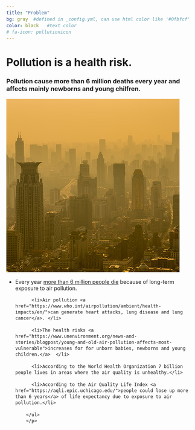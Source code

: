 ```yaml
---
title: "Problem"
bg: gray  #defined in _config.yml, can use html color like '#0fbfcf'
color: black   #text color
# fa-icon: pollutionicon
---
```



# **Pollution is a health risk.**

### Pollution cause more than 6 million deaths every year and affects mainly newborns and young chilfren.

<!---

<style>
.alignleft{
    width: 500px;
    height: 250px;
    text-align: right;
    border-radius: 70%;
}
</style>

<center>
    <img src="img/pollutionCity_cropped.jpg" alt="pollution" class="alignleft"/>
</center>

--->

<div class="post-container">                
    <div class="post-thumb_left"><img src=" img/pollutionCity_cropped.jpg" alt="pollution"/></div>
    <div class="post-content_left">
        <p>
        <ul>
          <li>Every year <a href="https://www.who.int/air-pollution/news-and-events/how-air-pollution-is-destroying-our-health">more than 6 million people die</a> because of long-term exposure to air pollution.</li>

          <li>Air pollution <a href="https://www.who.int/airpollution/ambient/health-impacts/en/">can generate heart attacks, lung disease and lung cancer</a>. </li>

          <li>The health risks <a href="https://www.unenvironment.org/news-and-stories/blogpost/young-and-old-air-pollution-affects-most-vulnerable">increases for for unborn babies, newborns and young children.</a>  </li>

          <li>According to the World Health Organization 7 billion people lives in areas where the air quality is unhealthy.</li>

          <li>According to the Air Quality Life Index <a href="https://aqli.epic.uchicago.edu/">people could lose up more than 6 years</a> of life expectancy due to exposure to air pollution.</li>

        </ul>
        </p>
   </div>
</div>

<!---
Long-term exposure to air pollution contributed to the deaths of more than 8 million people in a year with strokes, heart attacks, lung disease and lung cancer causing many of them, since the 91% of the world population (7 billion persons) lives in areas where air quality is unhealthy, according to the World Health Organization. Almost 94% of those deaths occur in low and middle income countries. Moreover, as stated by Air Quality Life Index of the University of Chicago, people could lose up to 11 years of life expectancy due to living in a big city with polluted air. As claimed by the UNESCO, this problem specially affects the young children.
--->
